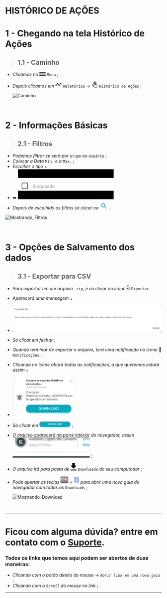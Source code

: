 # HISTÓRICO DE AÇÕES


# 1 - Chegando na tela Histórico de Ações
>## __1.1 - Caminho__
* _Clicamos no_ ![menu](https://raw.githubusercontent.com/Makesystem/manuais/main/webccrm/telas/icon_standard/16%20-%20Todas%20telas/menu.png) `Menu` ;
* _Depois clicamos em_  ![Relatórios](https://raw.githubusercontent.com/Makesystem/manuais/main/webccrm/telas/icon_standard/2%20-%20Relat%C3%B3rios/Relat%C3%B3rios.png) `Relatórios` -> ![Histórico_de_Ações](https://raw.githubusercontent.com/Makesystem/manuais/main/webccrm/telas/icon_standard/2%20-%20Relat%C3%B3rios/Hist%C3%B3rico%20de%20A%C3%A7%C3%B5es.png) `Histórico de Ações` ;
  
  ![Caminho](https://raw.githubusercontent.com/Makesystem/manuais/main/webccrm/telas/separacao_tela/tela_historico_de_a%C3%A7%C3%B5es/caminho.gif)

<br />

# 2 - Informações Básicas
>## __2.1 - Filtros__
* _Podemos filtrar se será por_ `Grupo` _ou_ `Usuário` ;
* _Colocar a Data_ `Mín.` _e a_ `Máx.` ;
* _Escolher o tipo_ ⤵️
* ➡️ ![Mostrando_os_Tipos](https://raw.githubusercontent.com/Makesystem/manuais/main/webccrm/telas/separacao_tela/tela_historico_de_a%C3%A7%C3%B5es/teste.gif)
* _Depois de escolhido os filtros só clicar na_ ![Lupa_Filtro](https://raw.githubusercontent.com/Makesystem/manuais/main/webccrm/telas/img_padrao/filtro2.png) .

![Mostrando_Filtros](https://github.com/Makesystem/manuais/raw/main/webccrm/telas/separacao_tela/tela_historico_de_a%C3%A7%C3%B5es/filtros.gif)

<br />

# 3 - Opções de Salvamento dos dados
>## __3.1 - Exportar para CSV__
*  _Para exportar em um arquivo_ `.zip`, _é só clicar no ícone_ ![Baixar](https://raw.githubusercontent.com/Makesystem/manuais/main/webccrm/telas/img_padrao/baixar_1.png) `Exportar`
*  _Aparecerá uma mensagem_ ⤵️
*  ![Exportando...](https://raw.githubusercontent.com/Makesystem/manuais/main/webccrm/telas/separacao_tela/tela_historico_de_contato/exportando.png)
*  _Só clicar em fechar_ ;
*  _Quando terminar de exportar o arquivo, terá uma notificação no ícone_ 🔔 `Notificações` ;
*  _Clicando no ícone abrirá todas as notificações, a que queremos estará assim_ ⤵️
*  ![Notificação](https://raw.githubusercontent.com/Makesystem/manuais/main/webccrm/telas/separacao_tela/tela_historico_de_contato/notifica%C3%A7%C3%A3o.png)
*  _Só clicar em_ ![Download](https://raw.githubusercontent.com/Makesystem/manuais/main/webccrm/telas/separacao_tela/tela_historico_de_contato/download.png) ;
* _O arquivo aparecerá na parte inferior do navegador, assim_ ![MostrandoDownload](https://raw.githubusercontent.com/Makesystem/manuais/main/webccrm/telas/separacao_tela/tela_historico_de_contato/mostrando_download.gif) ;
* _O arquivo irá para pasta de_ ![IconDownloads](https://raw.githubusercontent.com/Makesystem/manuais/main/webccrm/telas/icon_standard/16%20-%20Todas%20telas/download.png) `Downloads` _do seu computador_ ;
* _Pode apertar as teclas_ ![BtnControl](https://raw.githubusercontent.com/Makesystem/manuais/main/webccrm/telas/separacao_tela/tela_relatorio_de_pontos/btnCtrl.png) ![SimboloDeMais](https://raw.githubusercontent.com/Makesystem/manuais/main/webccrm/telas/separacao_tela/tela_relatorio_de_pontos/%2B.png)![LetraJota](https://raw.githubusercontent.com/Makesystem/manuais/main/webccrm/telas/separacao_tela/tela_relatorio_de_pontos/letraJ2.png)_para abrir uma nova guia do navegador com todos os_ `Downloads` ;

  ![Mostrando_Download](https://github.com/Makesystem/manuais/raw/main/webccrm/telas/separacao_tela/tela_historico_de_a%C3%A7%C3%B5es/mostrando_download.gif)

  <br />

---

# Ficou com alguma dúvida? entre em contato com o [Suporte](http://api.whatsapp.com/send?1=pt_BR&phone=555130661344).

### Todos os links que temos aqui podem ser abertos de duas maneiras:
* _Clicando com o botão direito do mouse -> `Abrir link em uma nova guia`_ ;
* _Clicando com o `Scroll` do mouse no link_ ;

---
